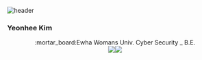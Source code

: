 ![header](https://capsule-render.vercel.app/api?type=slice&color=auto&height=150&section=header&text=CYBERGANGSTER&fontSize=45)
### Yeonhee Kim

<center>:mortar_board:Ewha Womans Univ. Cyber Security _ B.E.</center>

<center><a href="https://www.instagram.com/fromkyh/?hl=ko"><img src="https://img.shields.io/badge/Instagram-E4405F?style=flat-square&logo=Instagram&logoColor=white"/></a><a href="https://www.facebook.com/karen970901"><img src="https://img.shields.io/badge/Facebook-1877F2?style=flat-square&logo=Facebook&logoColor=white"/></a></center>

